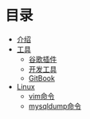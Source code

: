 # 目录

* [介绍](README.md)
* [工具]()
	* [谷歌插件](Google_ext/gg-extension.md)
	* [开发工具](Tools/Tools.md)
	* [GitBook](OtherBlog\GitBook.md)
* [Linux]()
	* [vim命令](Linux/vim.md)
	* [mysqldump命令](Linux/mysqldump.md)
